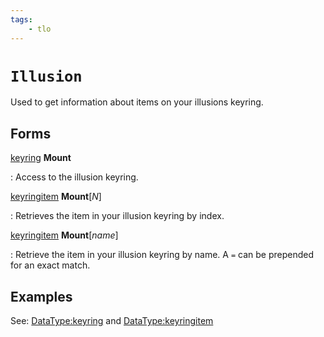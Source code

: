 ```yaml
---
tags:
    - tlo
---
```

# `Illusion`

Used to get information about items on your illusions keyring.

## Forms

[keyring](../data-types/datatype-keyring.md) **Mount**

:   Access to the illusion keyring.

[keyringitem](../data-types/datatype-keyringitem.md) **Mount**[_N_]

:   Retrieves the item in your illusion keyring by index.

[keyringitem](../data-types/datatype-keyringitem.md) **Mount**[_name_]

:   Retrieve the item in your illusion keyring by name. A `=` can be prepended for an exact match.

## Examples

See: [DataType:keyring](../data-types/datatype-keyring.md) and [DataType:keyringitem](../data-types/datatype-keyring.md)
